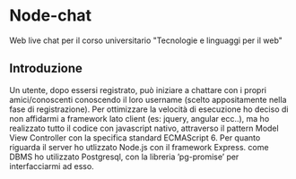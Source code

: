 # Node-chat
Web live chat per il corso universitario "Tecnologie e linguaggi per il web"

## Introduzione
Un utente, dopo essersi registrato, può iniziare a chattare con i propri amici/conoscenti
conoscendo il loro username (scelto appositamente nella fase
di registrazione).
Per ottimizzare la velocità di esecuzione ho deciso di non affidarmi a
framework lato client (es: jquery, angular ecc..), ma ho realizzato tutto il
codice con javascript nativo, attraverso il pattern Model View Controller
con la specifica standard ECMAScript 6.
Per quanto riguarda il server ho utlizzato Node.js con il framework Express.
come DBMS ho utilizzato Postgresql, con la libreria ’pg-promise’ per
interfacciarmi ad esso.